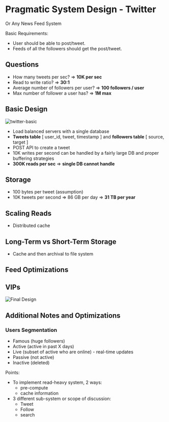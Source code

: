# Pragmatic System Design - Twitter

Or Any News Feed System

Basic Requirements:

- User should be able to post/tweet.
- Feeds of all the followers should get the post/tweet.

## Questions

- How many tweets per sec? => __10K per sec__
- Read to write ratio? => __30:1__
- Average number of followers per user? => __100 followers / user__
- Max number of follower a user has? => __1M max__

## Basic Design

![twitter-basic](images/twitter-basic.png)

- Load balanced servers with a single database
- __Tweets table__ [ user_id, tweet, timestamp ] and __followers table__ [ source, target ]
- POST API to create a tweet
- 10K writes per second can be handled by a fairly large DB and proper buffering strategies
- __300K reads per sec__ => __single DB cannot handle__

## Storage

- 100 bytes per tweet (assumption)
- 10K tweets per second => 86 GB per day => __31 TB per year__

## Scaling Reads

- Distributed cache

## Long-Term vs Short-Term Storage

- Cache and then archival to file system

## Feed Optimizations

## VIPs

![Final Design](./images/psd-twitter.png)

## Additional Notes and Optimizations

### Users Segmentation

- Famous (huge followers)
- Active (active in past X days)
- Live (subset of active who are online) - real-time updates
- Passive (not active)
- Inactive (deleted)

Points:

- To implement read-heavy system, 2 ways:
  - pre-compute
  - cache information
- 3 different sub-system or scope of discussion:
  - Tweet
  - Follow
  - search
